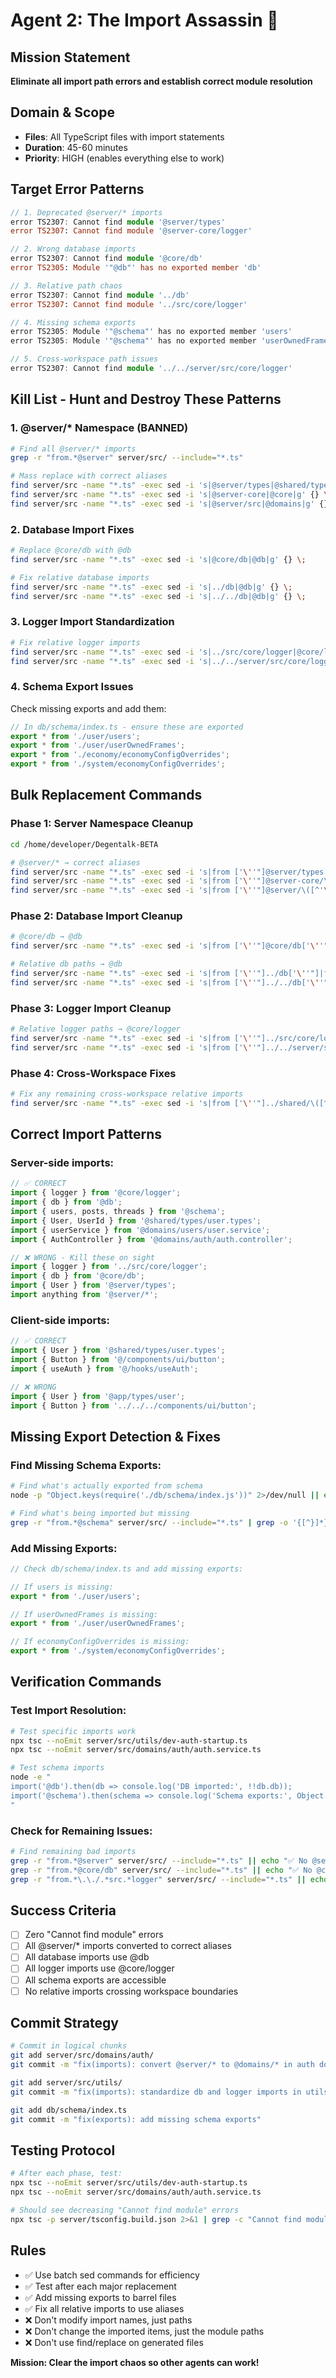 # Agent 2: The Import Assassin 🎯

## Mission Statement
**Eliminate all import path errors and establish correct module resolution**

## Domain & Scope
- **Files**: All TypeScript files with import statements
- **Duration**: 45-60 minutes
- **Priority**: HIGH (enables everything else to work)

## Target Error Patterns
```typescript
// 1. Deprecated @server/* imports
error TS2307: Cannot find module '@server/types'
error TS2307: Cannot find module '@server-core/logger'

// 2. Wrong database imports
error TS2307: Cannot find module '@core/db'
error TS2305: Module '"@db"' has no exported member 'db'

// 3. Relative path chaos
error TS2307: Cannot find module '../db'
error TS2307: Cannot find module '../src/core/logger'

// 4. Missing schema exports
error TS2305: Module '"@schema"' has no exported member 'users'
error TS2305: Module '"@schema"' has no exported member 'userOwnedFrames'

// 5. Cross-workspace path issues
error TS2307: Cannot find module '../../server/src/core/logger'
```

## Kill List - Hunt and Destroy These Patterns

### 1. @server/* Namespace (BANNED)
```bash
# Find all @server/* imports
grep -r "from.*@server" server/src/ --include="*.ts"

# Mass replace with correct aliases
find server/src -name "*.ts" -exec sed -i 's|@server/types|@shared/types|g' {} \;
find server/src -name "*.ts" -exec sed -i 's|@server-core|@core|g' {} \;
find server/src -name "*.ts" -exec sed -i 's|@server/src|@domains|g' {} \;
```

### 2. Database Import Fixes
```bash
# Replace @core/db with @db
find server/src -name "*.ts" -exec sed -i 's|@core/db|@db|g' {} \;

# Fix relative database imports
find server/src -name "*.ts" -exec sed -i 's|../db|@db|g' {} \;
find server/src -name "*.ts" -exec sed -i 's|../../db|@db|g' {} \;
```

### 3. Logger Import Standardization
```bash
# Fix relative logger imports
find server/src -name "*.ts" -exec sed -i 's|../src/core/logger|@core/logger|g' {} \;
find server/src -name "*.ts" -exec sed -i 's|../../server/src/core/logger|@core/logger|g' {} \;
```

### 4. Schema Export Issues
Check missing exports and add them:
```typescript
// In db/schema/index.ts - ensure these are exported
export * from './user/users';
export * from './user/userOwnedFrames';
export * from './economy/economyConfigOverrides';
export * from './system/economyConfigOverrides';
```

## Bulk Replacement Commands

### Phase 1: Server Namespace Cleanup
```bash
cd /home/developer/Degentalk-BETA

# @server/* → correct aliases
find server/src -name "*.ts" -exec sed -i 's|from ['\''"]@server/types['\''"]|from "@shared/types"|g' {} \;
find server/src -name "*.ts" -exec sed -i 's|from ['\''"]@server-core/\([^'\'']*\)['\''"]|from "@core/\1"|g' {} \;
find server/src -name "*.ts" -exec sed -i 's|from ['\''"]@server/\([^'\'']*\)['\''"]|from "@domains/\1"|g' {} \;
```

### Phase 2: Database Import Cleanup
```bash
# @core/db → @db
find server/src -name "*.ts" -exec sed -i 's|from ['\''"]@core/db['\''"]|from "@db"|g' {} \;

# Relative db paths → @db
find server/src -name "*.ts" -exec sed -i 's|from ['\''"]../db['\''"]|from "@db"|g' {} \;
find server/src -name "*.ts" -exec sed -i 's|from ['\''"]../../db['\''"]|from "@db"|g' {} \;
```

### Phase 3: Logger Import Cleanup
```bash
# Relative logger paths → @core/logger
find server/src -name "*.ts" -exec sed -i 's|from ['\''"]../src/core/logger['\''"]|from "@core/logger"|g' {} \;
find server/src -name "*.ts" -exec sed -i 's|from ['\''"]../../server/src/core/logger['\''"]|from "@core/logger"|g' {} \;
```

### Phase 4: Cross-Workspace Fixes
```bash
# Fix any remaining cross-workspace relative imports
find server/src -name "*.ts" -exec sed -i 's|from ['\''"]../shared/\([^'\'']*\)['\''"]|from "@shared/\1"|g' {} \;
```

## Correct Import Patterns

### Server-side imports:
```typescript
// ✅ CORRECT
import { logger } from '@core/logger';
import { db } from '@db';
import { users, posts, threads } from '@schema';
import { User, UserId } from '@shared/types/user.types';
import { userService } from '@domains/users/user.service';
import { AuthController } from '@domains/auth/auth.controller';

// ❌ WRONG - Kill these on sight
import { logger } from '../src/core/logger';
import { db } from '@core/db';
import { User } from '@server/types';
import anything from '@server/*';
```

### Client-side imports:
```typescript
// ✅ CORRECT
import { User } from '@shared/types/user.types';
import { Button } from '@/components/ui/button';
import { useAuth } from '@/hooks/useAuth';

// ❌ WRONG
import { User } from '@app/types/user';
import { Button } from '../../../components/ui/button';
```

## Missing Export Detection & Fixes

### Find Missing Schema Exports:
```bash
# Find what's actually exported from schema
node -p "Object.keys(require('./db/schema/index.js'))" 2>/dev/null || echo "Schema not compiled"

# Find what's being imported but missing
grep -r "from.*@schema" server/src/ --include="*.ts" | grep -o '{[^}]*}' | tr ',' '\n' | sort -u
```

### Add Missing Exports:
```typescript
// Check db/schema/index.ts and add missing exports:

// If users is missing:
export * from './user/users';

// If userOwnedFrames is missing:
export * from './user/userOwnedFrames';

// If economyConfigOverrides is missing:
export * from './system/economyConfigOverrides';
```

## Verification Commands

### Test Import Resolution:
```bash
# Test specific imports work
npx tsc --noEmit server/src/utils/dev-auth-startup.ts
npx tsc --noEmit server/src/domains/auth/auth.service.ts

# Test schema imports
node -e "
import('@db').then(db => console.log('DB imported:', !!db.db));
import('@schema').then(schema => console.log('Schema exports:', Object.keys(schema).length));
"
```

### Check for Remaining Issues:
```bash
# Find remaining bad imports
grep -r "from.*@server" server/src/ --include="*.ts" || echo "✅ No @server imports"
grep -r "from.*@core/db" server/src/ --include="*.ts" || echo "✅ No @core/db imports"
grep -r "from.*\.\./.*src.*logger" server/src/ --include="*.ts" || echo "✅ No relative logger imports"
```

## Success Criteria
- [ ] Zero "Cannot find module" errors
- [ ] All @server/* imports converted to correct aliases
- [ ] All database imports use @db
- [ ] All logger imports use @core/logger
- [ ] All schema exports are accessible
- [ ] No relative imports crossing workspace boundaries

## Commit Strategy
```bash
# Commit in logical chunks
git add server/src/domains/auth/
git commit -m "fix(imports): convert @server/* to @domains/* in auth domain"

git add server/src/utils/
git commit -m "fix(imports): standardize db and logger imports in utils"

git add db/schema/index.ts
git commit -m "fix(exports): add missing schema exports"
```

## Testing Protocol
```bash
# After each phase, test:
npx tsc --noEmit server/src/utils/dev-auth-startup.ts
npx tsc --noEmit server/src/domains/auth/auth.service.ts

# Should see decreasing "Cannot find module" errors
npx tsc -p server/tsconfig.build.json 2>&1 | grep -c "Cannot find module"
```

## Rules
- ✅ Use batch sed commands for efficiency
- ✅ Test after each major replacement
- ✅ Add missing exports to barrel files
- ✅ Fix all relative imports to use aliases
- ❌ Don't modify import names, just paths
- ❌ Don't change the imported items, just the module paths
- ❌ Don't use find/replace on generated files

**Mission: Clear the import chaos so other agents can work!**